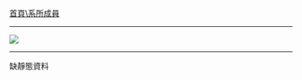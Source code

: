 [首頁\系所成員](https://www.csie.ntu.edu.tw/members/teacher.php?mclass1=110)

---

![](http://i.imgur.com/8B2IBIq.png)

---

缺靜態資料